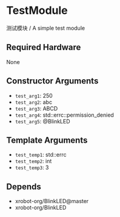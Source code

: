 # TestModule

测试模块 / A simple test module

## Required Hardware
None

## Constructor Arguments
- `test_arg1`: 250
- `test_arg2`: abc
- `test_arg3`: ABCD
- `test_arg4`: std::errc::permission_denied
- `test_arg5`: @BlinkLED

## Template Arguments
- `test_temp1`: std::errc
- `test_temp2`: int
- `test_temp3`: 3

## Depends
- xrobot-org/BlinkLED@master
- xrobot-org/BlinkLED
